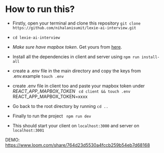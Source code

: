 # How to run this?

- Firstly, open your terminal and clone this repository
  `git clone https://github.com/nihalanisumit/lexie-ai-interview.git`

- `cd lexie-ai-interview`

- _Make sure have mapbox token_. Get yours from [here](https://docs.mapbox.com/help/getting-started/access-tokens/).

- Install all the dependencies in client and server using
  `npm run install-all`

- create a .env file in the main directory and copy the keys from .env.example
  `touch .env`

- create .env file in client too and paste your mapbox token under _REACT_APP_MAPBOX_TOKEN_
  ` cd client && touch .env`
  REACT_APP_MAPBOX_TOKEN=xxxx

- Go back to the root directory by running
  `cd .. `

- Finally to run the project
  ` npm run dev`

- This should start your client on `localhost:3000` and server on `localhost:3001`

DEMO: https://www.loom.com/share/764d23d5530a4fccb259b54eb7d68168

